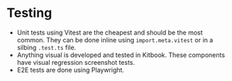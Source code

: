 # Testing

- Unit tests using Vitest are the cheapest and should be the most common. They can be done inline using `import.meta.vitest` or in a silbing `.test.ts` file.
- Anything visual is developed and tested in Kitbook. These components have visual regression screenshot tests.
- E2E tests are done using Playwright.
